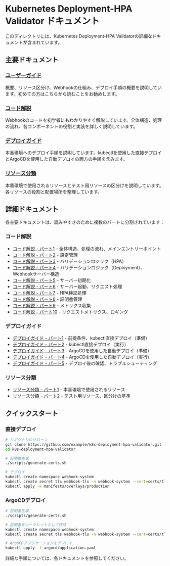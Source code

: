 # Kubernetes Deployment-HPA Validator ドキュメント

このディレクトリには、Kubernetes Deployment-HPA Validatorの詳細なドキュメントが含まれています。

## 主要ドキュメント

### [ユーザーガイド](user-guide.md)
概要、リソース区分け、Webhookの仕組み、デプロイ手順の概要を説明しています。初めての方はこちらから読むことをお勧めします。

### [コード解説](code-explanation.md)
Webhookのコードを初学者にもわかりやすく解説しています。全体構造、処理の流れ、各コンポーネントの役割と実装を詳しく説明しています。

### [デプロイガイド](deployment-guide.md)
本番環境へのデプロイ手順を説明しています。kubectlを使用した直接デプロイとArgoCDを使用した自動デプロイの両方の手順を含みます。

### [リソース分類](resource-classification.md)
本番環境で使用されるリソースとテスト用リソースの区分けを説明しています。各リソースの役割と配置場所を整理しています。

## 詳細ドキュメント

各主要ドキュメントは、読みやすさのために複数のパートに分割されています：

### コード解説
- [コード解説 - パート1](code-explanation-part1.md) - 全体構造、処理の流れ、メインエントリーポイント
- [コード解説 - パート2](code-explanation-part2.md) - 設定管理
- [コード解説 - パート3](code-explanation-part3.md) - バリデーションロジック（HPA）
- [コード解説 - パート4](code-explanation-part4.md) - バリデーションロジック（Deployment）、Webhookサーバー構造
- [コード解説 - パート5](code-explanation-part5.md) - サーバー初期化
- [コード解説 - パート6](code-explanation-part6.md) - サーバー起動、リクエスト処理
- [コード解説 - パート7](code-explanation-part7.md) - HPA検証処理
- [コード解説 - パート8](code-explanation-part8.md) - 証明書管理
- [コード解説 - パート9](code-explanation-part9.md) - メトリクス収集
- [コード解説 - パート10](code-explanation-part10.md) - リクエストメトリクス、ロギング

### デプロイガイド
- [デプロイガイド - パート1](deployment-guide-part1.md) - 前提条件、kubectl直接デプロイ（準備）
- [デプロイガイド - パート2](deployment-guide-part2.md) - kubectl直接デプロイ（実行）
- [デプロイガイド - パート3](deployment-guide-part3.md) - ArgoCDを使用した自動デプロイ（準備）
- [デプロイガイド - パート4](deployment-guide-part4.md) - ArgoCDを使用した自動デプロイ（実行）
- [デプロイガイド - パート5](deployment-guide-part5.md) - デプロイ後の確認、トラブルシューティング

### リソース分類
- [リソース分類 - パート1](resource-classification.md) - 本番環境で使用されるリソース
- [リソース分類 - パート2](resource-classification-part2.md) - テスト用リソース、区分けの基準

## クイックスタート

### 直接デプロイ

```bash
# リポジトリのクローン
git clone https://github.com/example/k8s-deployment-hpa-validator.git
cd k8s-deployment-hpa-validator

# 証明書生成
./scripts/generate-certs.sh

# デプロイ
kubectl create namespace webhook-system
kubectl create secret tls webhook-tls -n webhook-system --cert=certs/tls.crt --key=certs/tls.key
kubectl apply -k manifests/overlays/production
```

### ArgoCDデプロイ

```bash
# 証明書生成
./scripts/generate-certs.sh

# 証明書をシークレットとして作成
kubectl create namespace webhook-system
kubectl create secret tls webhook-tls -n webhook-system --cert=certs/tls.crt --key=certs/tls.key

# ArgoCDアプリケーションをデプロイ
kubectl apply -f argocd/application.yaml
```

詳細な手順については、各ドキュメントを参照してください。